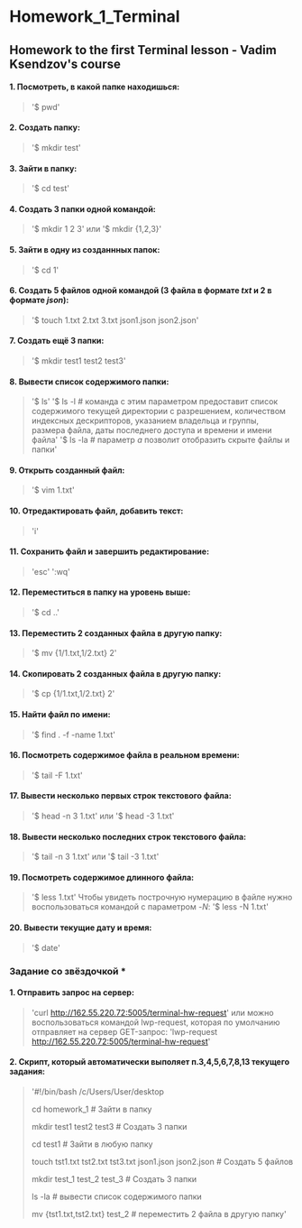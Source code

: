 # Homework_1_Terminal

## Homework to the first Terminal lesson - Vadim Ksendzov's course


#### 1. Посмотреть, в какой папке находишься:

> '$ pwd'

#### 2. Создать папку:

> '$ mkdir test'

#### 3. Зайти в папку:

> '$ cd test'

#### 4. Создать 3 папки одной командой:

> '$ mkdir 1 2 3'
или
> '$ mkdir {1,2,3}'

#### 5. Зайти в одну из созданнных папок:

> '$ cd 1'

#### 6. Создать 5 файлов одной командой (3 файла в формате *txt* и 2 в формате *json*):

> '$ touch 1.txt 2.txt 3.txt json1.json json2.json'

#### 7. Создать ещё 3 папки:

> '$ mkdir test1 test2 test3'

#### 8. Вывести список содержимого папки:

> '$ ls'
> '$ ls -l # команда с этим параметром предоставит список содержимого текущей директории с разрешением, количеством индексных дескрипторов, указанием владельца и группы, размера файла, даты последнего доступа и времени и имени файла'
> '$ ls -la  # параметр *a* позволит отобразить скрыте файлы и папки'

#### 9. Открыть созданный файл:

> '$ vim 1.txt'

#### 10. Отредактировать файл, добавить текст:

> 'i'

#### 11. Сохранить файл и завершить редактирование:

> 'esc'
> ':wq'

#### 12. Переместиться в папку на уровень выше: 

> '$ cd ..'

#### 13. Переместить 2 созданных файла в другую папку:

> '$ mv {1/1.txt,1/2.txt} 2'

#### 14. Скопировать 2 созданных файла в другую папку:

> '$ cp {1/1.txt,1/2.txt} 2'

#### 15. Найти файл по имени:

> '$ find . -f -name 1.txt'

#### 16. Посмотреть содержимое файла в реальном времени:

> '$ tail -F 1.txt'

#### 17. Вывести несколько первых строк текстового файла:

> '$ head -n 3 1.txt'
или
> '$ head -3 1.txt'

#### 18. Вывести несколько последних строк текстового файла:

> '$ tail -n 3 1.txt'
или
> '$ tail -3 1.txt'

#### 19. Посмотреть содержимое длинного файла:

> '$ less 1.txt'
Чтобы увидеть построчную нумерацию в файле нужно воспользоваться командой с параметром *-N*:
> '$ less -N 1.txt'

#### 20. Вывести текущие дату и время:

> '$ date'

### Задание со звёздочкой *

#### 1. Отправить запрос на сервер:

> 'curl http://162.55.220.72:5005/terminal-hw-request'
или можно воспользоваться командой lwp-request, которая по умолчанию отправляет на сервер GET-запрос:
> 'lwp-request http://162.55.220.72:5005/terminal-hw-request'

#### 2. Скрипт, который автоматически выполяет п.3,4,5,6,7,8,13 текущего задания:

> '#!/bin/bash
> /c/Users/User/desktop
> 
> cd homework_1 # Зайти в папку
> 
> mkdir test1 test2 test3 # Создать 3 папки
> 
> cd test1 # Зайти в любую папку
> 
> touch tst1.txt tst2.txt tst3.txt json1.json json2.json # Создать 5 файлов 
> 
> mkdir test_1 test_2 test_3 # Создать 3 папки
> 
> ls -la # вывести список содержимого папки
> 
> mv {tst1.txt,tst2.txt} test_2 # переместить 2 файла в другую папку'
 
